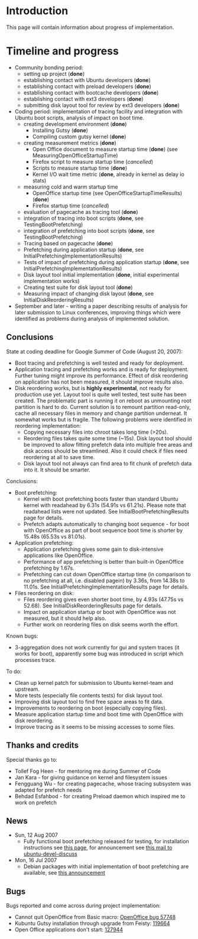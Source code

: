 # Introduction #

This page will contain information about progress of implementation.

# Timeline and progress #
  * Community bonding period:
    * setting up project (**done**)
    * establishing contact with Ubuntu developers (**done**)
    * establishing contact with preload developers (**done**)
    * establishing contact with bootcache developers (**done**)
    * establishing contact with ext3 developers (**done**)
    * submitting disk layout tool for review by ext3 developers (**done**)
  * Coding period: implementation of tracing facility and integration with Ubuntu boot scripts, analysis of impact on boot time.
    * creating development environment (**done**)
      * Installing Gutsy (**done**)
      * Compiling custom gutsy kernel (**done**)
    * creating measurement metrics (**done**)
      * Open Office document to measure startup time (**done**) (see MeasuringOpenOfficeStartupTime)
      * Firefox script to measure startup time (_cancelled_)
      * Scripts to measure startup time (**done**)
      * Kernel I/O wait time metric (**done**, already in kernel as delay io stats)
    * measuring cold and warm startup time
      * OpenOffice startup time (see OpenOfficeStartupTimeResults) (**done**)
      * Firefox startup time (_cancelled_)
    * evaluation of pagecache as tracing tool (**done**)
    * integration of tracing into boot scripts  (**done**, see TestingBootPrefetching)
    * integration of prefetching into boot scripts  (**done**, see TestingBootPrefetching)
    * Tracing based on pagecache (**done**)
    * Prefetching during application startup (**done**, see InitialPrefetchingImplementationResults)
    * Tests of impact of prefetching during application startup (**done**, see InitialPrefetchingImplementationResults)
    * Disk layout tool initial implementation (**done**, initial experimental implementation works)
    * Creating test suite for disk layout tool (**done**)
    * Measuring impact of changing disk layout (**done**, see InitialDiskReorderingResults)
  * September and later - writing a paper describing results of analysis for later submission to Linux conferences, improving things which were identified as problems during analysis of implemented solution.

## Conclusions ##
State at coding deadline for Google Summer of Code (August 20, 2007):
  * Boot tracing and prefetching is well tested and ready for deployment.
  * Application tracing and prefetching works and is ready for deployment. Further tuning might improve its performance. Effect of disk reordering on application has not been measured, it should improve results also.
  * Disk reordering works, but is **highly experimental**, not ready for production use yet. Layout tool is quite well tested, test suite has been created. The problematic part is running it on reboot as unmounting root partition is hard to do. Current solution is to remount partition read-only, cache all necessary files in  memory and change partition underneat. It somewhat works but is fragile. The following problems were identified in reordering implementation:
    * Copying necessary files into chroot takes long time (>20s).
    * Reordering files takes quite some time (~15s). Disk layout tool should be improved to allow fitting prefetch data into multiple free areas and disk access should be streamlined. Also it could check if files need reordering at all to save time.
    * Disk layout tool not always can find area to fit chunk of prefetch data into it. It should be smarter.

Conclusions:
  * Boot prefetching:
    * Kernel with boot prefetching boots faster than standard Ubuntu kernel with readahead  by 6.31s (54.91s vs 61.21s). Please note that readahead lists were not updated. See InitialBootPrefetchingResults page for details.
    * Prefetch adapts automatically to changing boot sequence - for boot with OpenOffice as part of boot sequence boot time is shorter by 15.48s (65.53s  vs 81.01s).
  * Application prefetching:
    * Application prefetching gives some gain to disk-intensive applications like OpenOffice.
    * Performance of app prefetching is better than built-in OpenOffice prefetching by 1.67s.
    * Prefetching can cut down OpenOffice startup time (in comparison to no prefetching at all, i.e. disabled pagein) by 3.36s, from 14.38s to 11.01s. See InitialPrefetchingImplementationResults page for details.
  * Files reordering on disk:
    * Files reordering gives even shorter boot time, by 4.93s (47.75s vs 52.68). See InitialDiskReorderingResults page for details.
    * Impact on application startup or boot with OpenOffice was not measured, but it should help also.
    * Further work on reordering files on disk seems worth the effort.

Known bugs:
  * 3-aggregation does not work currently for gui and system traces (it works for boot), apparently some bug was introduced in script which processes trace.

To do:
  * Clean up kernel patch for submission to Ubuntu kernel-team and upstream.
  * More tests (especially file contents tests) for disk layout tool.
  * Improving disk layout tool to find free space areas to fit data.
  * Improvements to reordering on boot (especially copying files).
  * Measure application startup time and boot time with OpenOffice with disk reordering.
  * Improve tracing as it seems to be missing accesses to some files.

## Thanks and credits ##
Special thanks go to:
  * Tollef Fog Heen - for mentoring me during Summer of Code
  * Jan Kara - for giving guidance on kernel and filesystem issues
  * Fengguang Wu - for creating pagecache, whose tracing subsystem was adapted for prefetch needs
  * Behdad Esfahbod - for creating Preload daemon which inspired me to work on prefetch

## News ##
  * Sun, 12 Aug 2007
    * Fully functional boot prefetching released for testing, for installation instructions see [this page](TestingBootPrefetching.md), for announcement see [this mail to ubuntu-devel-discuss](https://lists.ubuntu.com/archives/ubuntu-devel-discuss/2007-August/001440.html)
  * Mon, 16 Jul 2007
    * Debian packages with initial implementation of boot prefetching are available, see [this announcement](http://groups.google.com/group/prefetch-devel/t/8d959216d14c22d0)

## Bugs ##
Bugs reported and come across during project implementation:
  * Cannot quit OpenOffice from Basic macro: [OpenOffice bug 57748](http://www.openoffice.org/issues/show_bug.cgi?id=57748)
  * Kubuntu Gutsy installation through upgrade from Feisty:  [119664](https://bugs.launchpad.net/ubuntu/+source/kdepim/+bug/119664)
  * Open Office applications don't start: [127944](https://bugs.launchpad.net/bugs/127944)